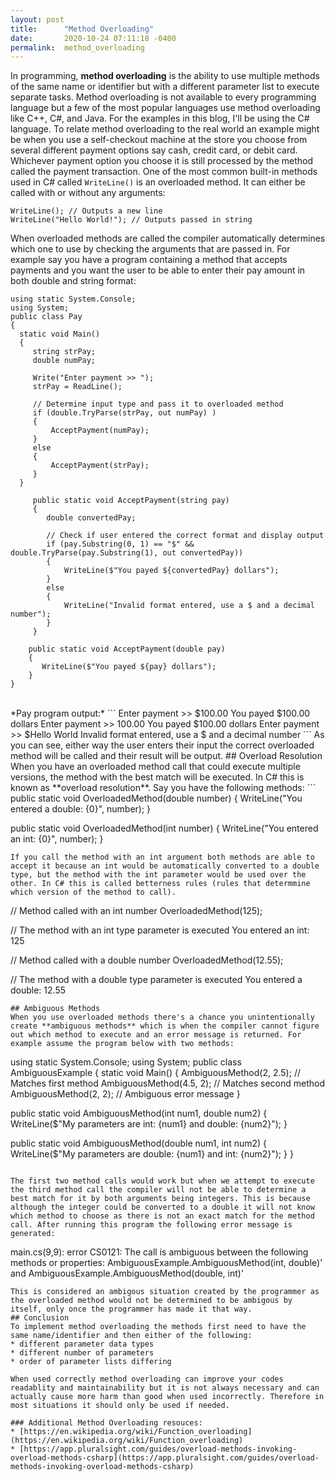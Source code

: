 ```yaml
---
layout: post
title:      "Method Overloading"
date:       2020-10-24 07:11:18 -0400
permalink:  method_overloading
---
```



In programming, **method overloading** is the ability to use multiple methods of the same name or identifier but with a different parameter list to execute separate tasks. Method overloading is not available to every programming language but a few of the most popular languages use method overloading like C++, C#, and Java. For the examples in this blog, I'll be using the C# language. To relate method overloading to the real world an example might be when you use a self-checkout machine at the store you choose from several different payment options say cash, credit card, or debit card. Whichever payment option you choose it is still processed by the method called the payment transaction. One of the most common built-in methods used in C# called  `WriteLine()`  is an overloaded method. It can either be called with or without any arguments:
```
WriteLine(); // Outputs a new line
WriteLine("Hello World!"); // Outputs passed in string
```
When overloaded methods are called the compiler automatically determines which one to use by checking the arguments that are passed in. For example say you have a program containing a method that accepts payments and you want the user to be able to enter their pay amount in both double and string format:
```
using static System.Console;
using System;
public class Pay
{
  static void Main()
  {
     string strPay;
     double numPay;
		
     Write("Enter payment >> ");
     strPay = ReadLine();
		
     // Determine input type and pass it to overloaded method
     if (double.TryParse(strPay, out numPay) )
     {
	     AcceptPayment(numPay);
     }
     else
     {
	     AcceptPayment(strPay);
     }
  }
	
	 public static void AcceptPayment(string pay)
	 {
		double convertedPay;
			
		// Check if user entered the correct format and display output
		if (pay.Substring(0, 1) == "$" && double.TryParse(pay.Substring(1), out convertedPay))
		{
			WriteLine($"You payed ${convertedPay} dollars");
		}
		else
		{
			WriteLine("Invalid format entered, use a $ and a decimal number");
		}
	 }
	 
    public static void AcceptPayment(double pay)
    {
       WriteLine($"You payed ${pay} dollars");
    }
}
```
<br>
*Pay program output:*
```
Enter payment >> $100.00
You payed $100.00 dollars
Enter payment >> 100.00
You payed $100.00 dollars
Enter payment >> $Hello World
Invalid format entered, use a $ and a decimal number
```
As you can see, either way the user enters their input the correct overloaded method will be called and their result will be output. 
## Overload Resolution
When you have an overloaded method call that could execute multiple versions, the method with the best match will be executed. In C# this is known as **overload resolution**. Say you have the following methods:
```
public static void OverloadedMethod(double number)
{
   WriteLine("You entered a double: {0}", number);
}

public static void OverloadedMethod(int number)
{
   WriteLine("You entered an int: {0}", number);
}
```
If you call the method with an int argument both methods are able to accept it because an int would be automatically converted to a double type, but the method with the int parameter would be used over the other. In C# this is called betterness rules (rules that determmine which version of the method to call).
```
// Method called with an int number
OverloadedMethod(125); 

// The method with an int type parameter is executed
You entered an int: 125

// Method called with a double number
OverloadedMethod(12.55); 

// The method with a double type parameter is executed
You entered a double: 12.55
```
## Ambiguous Methods
When you use overloaded methods there's a chance you unintentionally create **ambiguous methods** which is when the compiler cannot figure out which method to execute and an error message is returned. For example assume the program below with two methods:
```
using static System.Console;
using System;
public class AmbiguousExample
{
  static void Main()
  {
     AmbiguousMethod(2, 2.5); // Matches first method
     AmbiguousMethod(4.5, 2); // Matches second method
     AmbiguousMethod(2, 2); // Ambiguous error message
  }

  public static void AmbiguousMethod(int num1, double num2) 
  {
     WriteLine($"My parameters are int: {num1} and double: {num2}");
  }
	 
  public static void AmbiguousMethod(double num1, int num2)
  {
     WriteLine($"My parameters are double: {num1} and int: {num2}");
  }
}
```

The first two method calls would work but when we attempt to execute the third method call the compiler will not be able to determine a best match for it by both arguments being integers. This is because although the integer could be converted to a double it will not know which method to choose as there is not an exact match for the method call. After running this program the following error message is generated:
```
 main.cs(9,9): error CS0121:  The call is ambiguous between the following methods or properties: 
 AmbiguousExample.AmbiguousMethod(int, double)' and AmbiguousExample.AmbiguousMethod(double, int)'
```
This is considered an ambigous situation created by the programmer as the overloaded method would not be determined to be ambigous by itself, only once the programmer has made it that way. 
## Conclusion
To implement method overloading the methods first need to have the same name/identifier and then either of the following:
* different parameter data types
* different number of parameters
* order of parameter lists differing

When used correctly method overloading can improve your codes readablity and maintainability but it is not always necessary and can actually cause more harm than good when used incorrectly. Therefore in most situations it should only be used if needed.

### Additional Method Overloading resouces:
* [https://en.wikipedia.org/wiki/Function_overloading](https://en.wikipedia.org/wiki/Function_overloading)
* [https://app.pluralsight.com/guides/overload-methods-invoking-overload-methods-csharp](https://app.pluralsight.com/guides/overload-methods-invoking-overload-methods-csharp)









